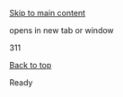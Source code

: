 [Skip to main content](https://www.pittsburghpa.gov/Resident-Services/A-Z-Frequently-Visited/311#main-content)

opens in new tab or window

311

[Back to top](https://www.pittsburghpa.gov/Resident-Services/A-Z-Frequently-Visited/311#body-top)

Ready
